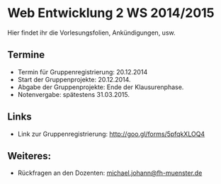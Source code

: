 Web Entwicklung 2 WS 2014/2015
========

Hier findet ihr die Vorlesungsfolien, Ankündigungen, usw. 


Termine
-----------

* Termin für Gruppenregistrierung: 20.12.2014
* Start der Gruppenprojekte: 20.12.2014.
* Abgabe der Gruppenprojekte: Ende der Klausurenphase.
* Notenvergabe: spätestens 31.03.2015.


Links
-----------

* Link zur Gruppenregistrierung: http://goo.gl/forms/5pfqkXLOQ4


Weiteres:
-----------

* Rückfragen an den Dozenten: michael.johann@fh-muenster.de
